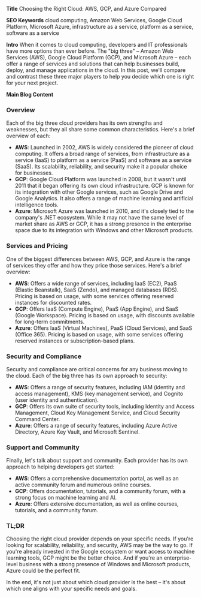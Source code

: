 **Title**
Choosing the Right Cloud: AWS, GCP, and Azure Compared

**SEO Keywords**
cloud computing, Amazon Web Services, Google Cloud Platform, Microsoft Azure, infrastructure as a service, platform as a service, software as a service

**Intro**
When it comes to cloud computing, developers and IT professionals have more options than ever before. The "big three" – Amazon Web Services (AWS), Google Cloud Platform (GCP), and Microsoft Azure – each offer a range of services and solutions that can help businesses build, deploy, and manage applications in the cloud. In this post, we'll compare and contrast these three major players to help you decide which one is right for your next project.

**Main Blog Content**

### Overview

Each of the big three cloud providers has its own strengths and weaknesses, but they all share some common characteristics. Here's a brief overview of each:

* **AWS**: Launched in 2002, AWS is widely considered the pioneer of cloud computing. It offers a broad range of services, from infrastructure as a service (IaaS) to platform as a service (PaaS) and software as a service (SaaS). Its scalability, reliability, and security make it a popular choice for businesses.
* **GCP**: Google Cloud Platform was launched in 2008, but it wasn't until 2011 that it began offering its own cloud infrastructure. GCP is known for its integration with other Google services, such as Google Drive and Google Analytics. It also offers a range of machine learning and artificial intelligence tools.
* **Azure**: Microsoft Azure was launched in 2010, and it's closely tied to the company's .NET ecosystem. While it may not have the same level of market share as AWS or GCP, it has a strong presence in the enterprise space due to its integration with Windows and other Microsoft products.

### Services and Pricing

One of the biggest differences between AWS, GCP, and Azure is the range of services they offer and how they price those services. Here's a brief overview:

* **AWS**: Offers a wide range of services, including IaaS (EC2), PaaS (Elastic Beanstalk), SaaS (Zendo), and managed databases (RDS). Pricing is based on usage, with some services offering reserved instances for discounted rates.
* **GCP**: Offers IaaS (Compute Engine), PaaS (App Engine), and SaaS (Google Workspace). Pricing is based on usage, with discounts available for long-term commitments.
* **Azure**: Offers IaaS (Virtual Machines), PaaS (Cloud Services), and SaaS (Office 365). Pricing is based on usage, with some services offering reserved instances or subscription-based plans.

### Security and Compliance

Security and compliance are critical concerns for any business moving to the cloud. Each of the big three has its own approach to security:

* **AWS**: Offers a range of security features, including IAM (identity and access management), KMS (key management service), and Cognito (user identity and authentication).
* **GCP**: Offers its own suite of security tools, including Identity and Access Management, Cloud Key Management Service, and Cloud Security Command Center.
* **Azure**: Offers a range of security features, including Azure Active Directory, Azure Key Vault, and Microsoft Sentinel.

### Support and Community

Finally, let's talk about support and community. Each provider has its own approach to helping developers get started:

* **AWS**: Offers a comprehensive documentation portal, as well as an active community forum and numerous online courses.
* **GCP**: Offers documentation, tutorials, and a community forum, with a strong focus on machine learning and AI.
* **Azure**: Offers extensive documentation, as well as online courses, tutorials, and a community forum.

### TL;DR

Choosing the right cloud provider depends on your specific needs. If you're looking for scalability, reliability, and security, AWS may be the way to go. If you're already invested in the Google ecosystem or want access to machine learning tools, GCP might be the better choice. And if you're an enterprise-level business with a strong presence of Windows and Microsoft products, Azure could be the perfect fit.

In the end, it's not just about which cloud provider is the best – it's about which one aligns with your specific needs and goals.